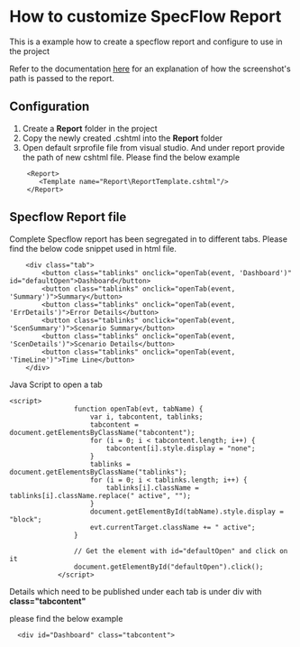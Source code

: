 # How to customize SpecFlow Report

This is a example how to create a specflow report and configure to use in the project

Refer to the documentation [here](http://www.specflow.org/plus/documentation/Tutorial:-Customising-Reports) for an explanation of how the screenshot's path is passed to the report.


## Configuration

1. Create a **Report** folder in the project
2. Copy the newly created .cshtml into the **Report** folder
3. Open default srprofile file from visual studio. And under report provide the path of new cshtml file. Please find the below example
   ```
    <Report>
       <Template name="Report\ReportTemplate.cshtml"/>
    </Report>
   ```

## Specflow Report file

Complete Specflow report has been segregated in to different tabs. Please find the below code snippet used in html file.

```
    <div class="tab">
        <button class="tablinks" onclick="openTab(event, 'Dashboard')" id="defaultOpen">Dashboard</button>
        <button class="tablinks" onclick="openTab(event, 'Summary')">Summary</button>
        <button class="tablinks" onclick="openTab(event, 'ErrDetails')">Error Details</button>
        <button class="tablinks" onclick="openTab(event, 'ScenSummary')">Scenario Summary</button>
        <button class="tablinks" onclick="openTab(event, 'ScenDetails')">Scenario Details</button>
        <button class="tablinks" onclick="openTab(event, 'TimeLine')">Time Line</button>
    </div>
```

Java Script to open a tab

```
<script>
                function openTab(evt, tabName) {
                    var i, tabcontent, tablinks;
                    tabcontent = document.getElementsByClassName("tabcontent");
                    for (i = 0; i < tabcontent.length; i++) {
                        tabcontent[i].style.display = "none";
                    }
                    tablinks = document.getElementsByClassName("tablinks");
                    for (i = 0; i < tablinks.length; i++) {
                        tablinks[i].className = tablinks[i].className.replace(" active", "");
                    }
                    document.getElementById(tabName).style.display = "block";
                    evt.currentTarget.className += " active";
                }

                // Get the element with id="defaultOpen" and click on it
                document.getElementById("defaultOpen").click();
            </script>
```

Details which need to be published under each tab is under div with **class="tabcontent"**

please find the below example
```
  <div id="Dashboard" class="tabcontent">
```

